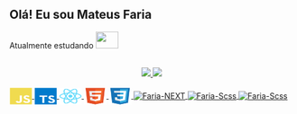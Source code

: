 ## Olá! Eu sou Mateus Faria 

  Atualmente estudando
  <img height="30" width="40" src="https://cdn.jsdelivr.net/gh/devicons/devicon/icons/nodejs/nodejs-original.svg" />  


<div  align="center">
  <br>
  <a href="https://github.com/sirfaria">
  <img height="180em" src="https://github-readme-stats.vercel.app/api?username=sirfaria&show_icons=true&theme=radical&include_all_commits=true&count_private=true"/>
  <img height="180em" src="https://github-readme-stats.vercel.app/api/top-langs/?username=sirfaria&layout=compact&langs_count=7&theme=radical"/>
</div>
  
 <div style="display: inline_block"><br>
  <img align="center" alt="Faria-Js" height="30" width="40" src="https://raw.githubusercontent.com/devicons/devicon/master/icons/javascript/javascript-plain.svg">
  <img align="center" alt="Faria-Ts" height="30" width="40" src="https://raw.githubusercontent.com/devicons/devicon/master/icons/typescript/typescript-plain.svg">
  <img align="center" alt="Faria-React" height="30" width="40" src="https://raw.githubusercontent.com/devicons/devicon/master/icons/react/react-original.svg">
  <img align="center" alt="Faria-HTML" height="30" width="40" src="https://raw.githubusercontent.com/devicons/devicon/master/icons/html5/html5-original.svg">
  <img align="center" alt="Faria-CSS" height="30" width="40" src="https://raw.githubusercontent.com/devicons/devicon/master/icons/css3/css3-original.svg">
  <img align="center" alt="Faria-NEXT" height="30" width="40" src="https://cdn.jsdelivr.net/gh/devicons/devicon/icons/nextjs/nextjs-original-wordmark.svg">
  <img align="center" alt="Faria-Scss" height="30" width="40" src="https://cdn.jsdelivr.net/gh/devicons/devicon/icons/sass/sass-original.svg">
  <img align="center" alt="Faria-Scss" height="30" width="40" src="https://cdn.jsdelivr.net/gh/devicons/devicon/icons/firebase/firebase-plain.svg" />
          
</div>
